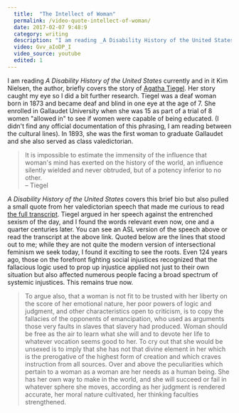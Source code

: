 ```yaml
---
  title:  "The Intellect of Woman"
  permalink: /video-quote-intellect-of-woman/
  date: 2017-02-07 9:48:9
  category: writing
  description: "I am reading _A Disability History of the United States_ currently and in it Kim Nielsen, the author, briefly covers the story of Agatha Tiegel. Her story caught my eye so I did a bit further research. "
  video: Gvv_aIoDP_I
  video_source: youtube
  edited: 1
---
```


I am reading _A Disability History of the United States_ currently and in it Kim Nielsen, the author, briefly covers the story of [Agatha Tiegel](http://www.gallaudet.edu/150/celebrate/visionary-leaders/agatha-tiegel.html). Her story caught my eye so I did a bit further research. Tiegel was a deaf woman born in 1873 and became deaf and blind in one eye at the age of 7. She enrolled in Gallaudet University when she was 15 as part of a trial of 8 women "allowed in" to see if women were capable of being educated. (I didn't find any official documentation of this phrasing, I am reading between the cultural lines). In 1893, she was the first woman to graduate Gallaudet and she also served as class valedictorian.

> It is impossible to estimate the immensity of the influence that woman's mind has exerted on the history of the world, an influence silently wielded and never obtruded, but of a potency inferior to no other. <br/>– Tiegel

_A Disability History of the United States_ covers this brief bio but also pulled a small quote from her valedictorian speech that made me curious to read [the full transcript](http://www.handspeak.com/study/index.php?id=134). Tiegel argued in her speech against the entrenched sexism of the day, and I found the words relevant even now, one and a quarter centuries later. You can see an ASL version of the speech above or read the transcript at the above link. Quoted below are the lines that stood out to me; while they are not quite the modern version of intersectional feminism we seek today, I found it exciting to see the roots. Even 124 years ago, those on the forefront fighting social injustices recognized that the fallacious logic used to prop up injustice applied not just to their own situation but also affected numerous people facing a broad spectrum of systemic injustices. This remains true now.

> To argue also, that a woman is not fit to be trusted with her liberty on the score of her emotional nature, her poor powers of logic and judgment, and other characteristics open to criticism, is to copy the fallacies of the opponents of emancipation, who used as arguments those very faults in slaves that slavery had produced. Woman should be free as the air to learn what she will and to devote her life to whatever vocation seems good to her. To cry out that she would be unsexed is to imply that she has not that divine element in her which is the prerogative of the highest form of creation and which craves instruction from all sources. Over and above the peculiarities which pertain to a woman as a woman are her needs as a human being. She has her own way to make in the world, and she will succeed or fail in whatever sphere she moves, according as her judgment is rendered accurate, her moral nature cultivated, her thinking faculties strengthened.
